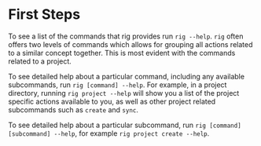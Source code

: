 # First Steps

To see a list of the commands that rig provides run `rig --help`.
`rig` often offers two levels of commands which allows for grouping all actions related to a similar concept 
together. This is most evident with the commands related to a project.
           
To see detailed help about a particular command, including any available subcommands, run `rig [command] --help`.
For example, in a project directory, running `rig project --help` will show you a list of the 
project specific actions available to you, as well as other project related subcommands such as `create` and `sync`.

To see detailed help about a particular subcommand, run `rig [command] [subcommand] --help`, for example `rig project create --help`.